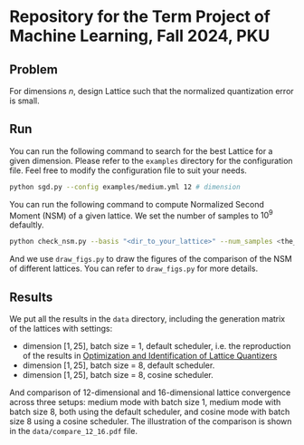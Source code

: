 # Repository for the Term Project of Machine Learning, Fall 2024, PKU

## Problem
For dimensions $n$, design Lattice such that the normalized quantization error is small.

## Run
You can run the following command to search for the best Lattice for a given dimension. Please refer to the `examples` directory for the configuration file. Feel free to modify the configuration file to suit your needs.
```bash
python sgd.py --config examples/medium.yml 12 # dimension
```

You can run the following command to compute Normalized Second Moment (NSM) of a given lattice. We set the number of samples to $10^9$ defaultly.
```bash
python check_nsm.py --basis "<dir_to_your_lattice>" --num_samples <the_number_of_samples>
```

And we use `draw_figs.py` to draw the figures of the comparison of the NSM of different lattices. You can refer to `draw_figs.py` for more details.

## Results
We put all the results in the `data` directory, including the generation matrix of the lattices with settings:
- dimension $[1,25]$, batch size = $1$, default scheduler, i.e. the reproduction of the results in [Optimization and Identification of Lattice Quantizers](https://arxiv.org/abs/2401.01799) 
- dimension $[1,25]$, batch size = $8$, default scheduler. 
- dimension $[1,25]$, batch size = $8$, cosine scheduler. 

And comparison of 12-dimensional and 16-dimensional lattice convergence across three setups: medium mode with batch size 1, medium mode with batch size 8, both using the default scheduler, and cosine mode with batch size 8 using a cosine scheduler. The illustration of the comparison is shown in the `data/compare_12_16.pdf` file.

